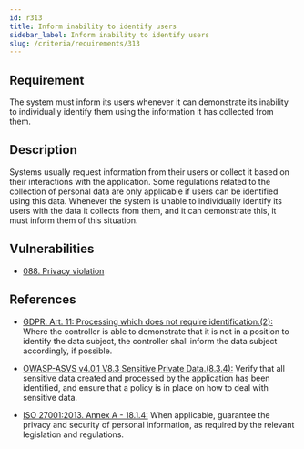 ```yaml
---
id: r313
title: Inform inability to identify users
sidebar_label: Inform inability to identify users
slug: /criteria/requirements/313
---
```


## Requirement

The system must inform its users
whenever it can demonstrate its inability
to individually identify them
using the information
it has collected from them.

## Description

Systems usually request information
from their users or collect it based on
their interactions with the application.
Some regulations
related to the collection of personal data
are only applicable
if users can be identified
using this data.
Whenever the system
is unable to individually identify its users
with the data it collects from them,
and it can demonstrate this,
it must inform them of this situation.

## Vulnerabilities

- [088. Privacy violation](/criteria/vulnerabilities/088)

## References

- [GDPR. Art. 11: Processing which does not require identification.(2):](https://gdpr-info.eu/art-11-gdpr/)
Where the controller
is able to demonstrate that it is not in a position
to identify the data subject,
the controller shall inform the data subject accordingly,
if possible.

- [OWASP-ASVS v4.0.1 V8.3 Sensitive Private Data.(8.3.4):](https://owasp.org/www-pdf-archive/OWASP_Application_Security_Verification_Standard_4.0-en.pdf)
Verify that all sensitive data
created and processed by the application
has been identified,
and ensure that a policy is in place
on how to deal with sensitive data.

- [ISO 27001:2013. Annex A - 18.1.4:](https://www.iso.org/obp/ui/#iso:std:54534:en)
When applicable,
guarantee the privacy and security
of personal information,
as required by the relevant legislation
and regulations.
